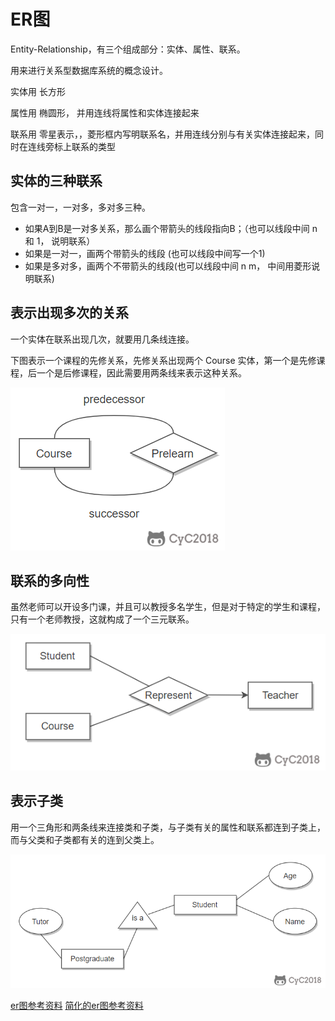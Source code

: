 # ER图

Entity-Relationship，有三个组成部分：实体、属性、联系。

用来进行关系型数据库系统的概念设计。

实体用 长方形

属性用 椭圆形， 并用连线将属性和实体连接起来

联系用 零星表示，，菱形框内写明联系名，并用连线分别与有关实体连接起来，同时在连线旁标上联系的类型


## 实体的三种联系

包含一对一，一对多，多对多三种。

- 如果A到B是一对多关系，那么画个带箭头的线段指向B；（也可以线段中间 n 和 1， 说明联系） 
- 如果是一对一，画两个带箭头的线段 (也可以线段中间写一个1)
- 如果是多对多，画两个不带箭头的线段(也可以线段中间 n m， 中间用菱形说明联系)
## 表示出现多次的关系

一个实体在联系出现几次，就要用几条线连接。

下图表示一个课程的先修关系，先修关系出现两个 Course 实体，第一个是先修课程，后一个是后修课程，因此需要用两条线来表示这种关系。

![re](/study/imgs/sw-re.png)
## 联系的多向性

虽然老师可以开设多门课，并且可以教授多名学生，但是对于特定的学生和课程，只有一个老师教授，这就构成了一个三元联系。

![sw-duoxiang](/study/imgs/sw-duoxiang.png)

## 表示子类

用一个三角形和两条线来连接类和子类，与子类有关的属性和联系都连到子类上，而与父类和子类都有关的连到父类上。

![parent](/study/imgs/sw-parent.png)


[er图参考资料](https://zhuanlan.zhihu.com/p/487981339)
[简化的er图参考资料](https://baijiahao.baidu.com/s?id=1751607876987036420&wfr=spider&for=pc)